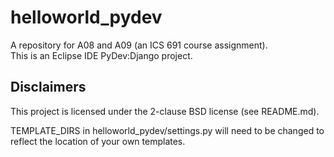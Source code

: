 helloworld_pydev
=================

A repository for A08 and A09 (an ICS 691 course assignment).<br/>
This is an Eclipse IDE PyDev:Django project.<br/>

Disclaimers
-----------
This project is licensed under the 2-clause BSD license (see README.md).<br/>

TEMPLATE_DIRS in helloworld_pydev/settings.py will need to be changed to reflect the location
of your own templates.<br/>